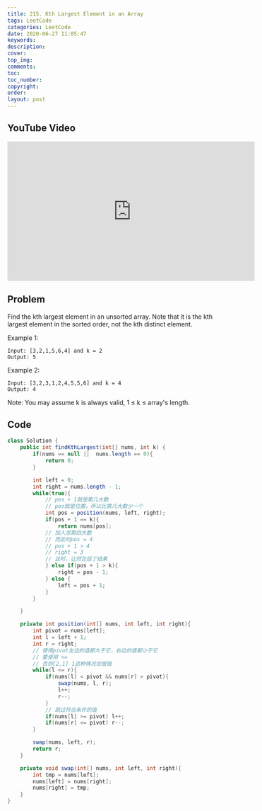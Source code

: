 ```yaml
---
title: 215. Kth Largest Element in an Array
tags: LeetCode
categories: LeetCode
date: 2020-06-27 11:05:47
keywords:
description:
cover:
top_img:
comments:
toc:
toc_number:
copyright:
order:
layout: post
---
```


## YouTube Video

<iframe width="560" height="315" src="https://www.youtube.com/embed/zOmIKYKpzB4" frameborder="0" allow="accelerometer; autoplay; encrypted-media; gyroscope; picture-in-picture" allowfullscreen></iframe>

## Problem

Find the kth largest element in an unsorted array. Note that it is the kth largest element in the sorted order, not the kth distinct element.

Example 1:

```
Input: [3,2,1,5,6,4] and k = 2
Output: 5
```

Example 2:

```
Input: [3,2,3,1,2,4,5,5,6] and k = 4
Output: 4
```

Note:
You may assume k is always valid, 1 ≤ k ≤ array's length.

## Code

```java
class Solution {
    public int findKthLargest(int[] nums, int k) {
        if(nums == null ||  nums.length == 0){
            return 0;
        }

        int left = 0;
        int right = nums.length - 1;
        while(true){
            // pos + 1就是第几大数
            // pos就是位置，所以比第几大数少一个
            int pos = position(nums, left, right);
            if(pos + 1 == k){
                return nums[pos];
            // 加入求第四大数
            // 而此时pos = 4
            // pos + 1 > 4
            // right = 3
            // 这时，让然包括了结果
            } else if(pos + 1 > k){
                right = pos - 1;
            } else {
                left = pos + 1;
            }
        }

    }

    private int position(int[] nums, int left, int right){
        int pivot = nums[left];
        int l = left + 1;
        int r = right;
        // 使得pivot左边的值都大于它，右边的值都小于它
        // 要使用 <=
        // 否则[2,1] 1这种情况会报错
        while(l <= r){
            if(nums[l] < pivot && nums[r] > pivot){
                swap(nums, l, r);
                l++;
                r--;
            }
            // 跳过符合条件的值
            if(nums[l] >= pivot) l++;
            if(nums[r] <= pivot) r--;
        }

        swap(nums, left, r);
        return r;
    }

    private void swap(int[] nums, int left, int right){
        int tmp = nums[left];
        nums[left] = nums[right];
        nums[right] = tmp;
    }
}
```
